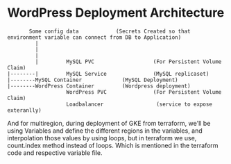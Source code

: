 # WordPress Deployment Architecture


           Some config data            (Secrets Created so that environment variable can connect from DB to Application)
             |
             |
             |
             |         MySQL PVC                   (For Persistent Volume Claim)
    |--------|         MySQL Service               (MySQL replicaset) 
    |--------MySQL Container             (MySQL Deployment)    
    |--------WordPress Container         (Wordpress deployment)
                       WordPress PVC               (For Persistent Volume Claim)
                       Loadbalancer                 (service to expose exteranlly)
    
    
    
And for multiregion, during deployment of GKE from terraform, we'll be using Variables and define the different regions in the variables, and interpolation those values by using loops, but in terraform we use, count.index method instead of loops. Which is mentioned in the terraform code and respective variable file.
    
